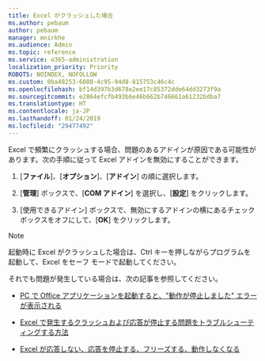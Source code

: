 ```yaml
---
title: Excel がクラッシュした場合
ms.author: pebaum
author: pebaum
manager: mnirkhe
ms.audience: Admin
ms.topic: reference
ms.service: o365-administration
localization_priority: Priority
ROBOTS: NOINDEX, NOFOLLOW
ms.custom: 0ba48253-6088-4c95-94d8-815753c46c4c
ms.openlocfilehash: bf14d397b3d678e2ee17c85372dde64dd3273f9a
ms.sourcegitcommit: e2864efcfb493b6e46b662b746661a61232bdba7
ms.translationtype: HT
ms.contentlocale: ja-JP
ms.lasthandoff: 01/24/2019
ms.locfileid: "29477492"
---
```

Excel で頻繁にクラッシュする場合、問題のあるアドインが原因である可能性があります。次の手順に従って Excel アドインを無効にすることができます。
  
1. [**ファイル**]、[**オプション**]、[**アドイン**] の順に選択します。
    
2. [**管理**] ボックスで、[**COM アドイン**] を選択し、[**設定**] をクリックします。
    
3. [使用できるアドイン] ボックスで、無効にするアドインの横にあるチェック ボックスをオフにして、[**OK**] をクリックします。
    
> [!NOTE]
> 起動時に Excel がクラッシュした場合は、Ctrl キーを押しながらプログラムを起動して、Excel をセーフ モードで起動してください。 
  
それでも問題が発生している場合は、次の記事を参照してください。
  
- [PC で Office アプリケーションを起動すると、"動作が停止しました" エラーが表示される](https://support.office.com/article/52bd7985-4e99-4a35-84c8-2d9b8301a2fa.aspx)
    
- [Excel で発生するクラッシュおよび応答が停止する問題をトラブルシューティングする方法](https://support.microsoft.com/ja-JP/help/2758592/how-to-troubleshoot-crashing-and-not-responding-issues-with-excel)
    
- [Excel が応答しない、応答を停止する、フリーズする、動作しなくなる](https://support.office.com/article/37e7d3c9-9e84-40bf-a805-4ca6853a1ff4.aspx)
    
